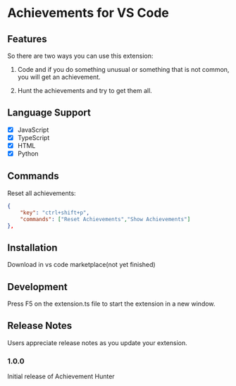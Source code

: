 # Achievements for VS Code

## Features

So there are two ways you can use this extension:
1. Code and if you do something unusual or something that is not common, you will get an achievement.

2. Hunt the achievements and try to get them all.

## Language Support

- [x] JavaScript
- [x] TypeScript
- [x] HTML
- [x] Python 

## Commands

Reset all achievements:
```json
{
    "key": "ctrl+shift+p",
    "commands": ["Reset Achievements","Show Achievements"]
},

```

## Installation

Download in vs code marketplace(not yet finished)

## Development

Press F5 on the extension.ts file to start the extension in a new window.

## Release Notes

Users appreciate release notes as you update your extension.

### 1.0.0

Initial release of Achievement Hunter

